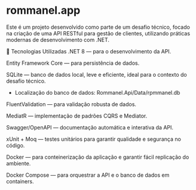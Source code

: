 # rommanel.app

Este é um projeto desenvolvido como parte de um desafio técnico, focado na criação de uma API RESTful para gestão de clientes, utilizando práticas modernas de desenvolvimento com .NET.

🚀 Tecnologias Utilizadas
.NET 8 — para o desenvolvimento da API.

Entity Framework Core — para persistência de dados.

SQLite — banco de dados local, leve e eficiente, ideal para o contexto do desafio técnico. 
  - Localização do banco de dados: Rommanel.Api/Data/rpmmanel.db

FluentValidation — para validação robusta de dados.

MediatR — implementação de padrões CQRS e Mediator.

Swagger/OpenAPI — documentação automática e interativa da API.

xUnit + Moq — testes unitários para garantir qualidade e segurança no código.

Docker — para conteinerização da aplicação e garantir fácil replicação do ambiente.

Docker Compose — para orquestrar a API e o banco de dados em containers.
